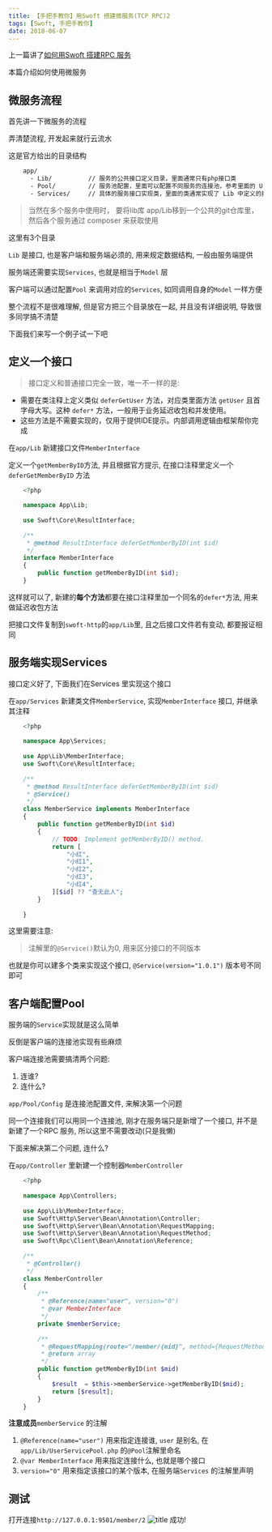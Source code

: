 ```yaml
---
title: 【手把手教你】用Swoft 搭建微服务(TCP RPC)2
tags: [Swoft, 手把手教你]
date: 2018-06-07
---
```


上一篇讲了[如何用Swoft 搭建RPC 服务](/2018-06-06/swoft/用Swoft%20搭建微服务(TCP%20RPC))

本篇介绍如何使用微服务

## 微服务流程
首先讲一下微服务的流程

弄清楚流程, 开发起来就行云流水

这是官方给出的目录结构

```bash
    app/
      - Lib/          // 服务的公共接口定义目录，里面通常只有php接口类
      - Pool/         // 服务池配置，里面可以配置不同服务的连接池，参考里面的 UserServicePool
      - Services/     // 具体的服务接口实现类，里面的类通常实现了 Lib 中定义的接口
```

> 当然在多个服务中使用时， 要将lib库 app/Lib移到一个公共的git仓库里，然后各个服务通过 composer 来获取使用

这里有3个目录

`Lib` 是接口, 也是客户端和服务端必须的, 用来规定数据结构, 一般由服务端提供

服务端还需要实现`Services`, 也就是相当于`Model` 层

客户端可以通过配置`Pool` 来调用对应的`Services`, 如同调用自身的`Model` 一样方便

整个流程不是很难理解, 但是官方把三个目录放在一起, 并且没有详细说明, 导致很多同学搞不清楚

下面我们来写一个例子试一下吧
## 定义一个接口

> 接口定义和普通接口完全一致，唯一不一样的是:
- 需要在类注释上定义类似 `deferGetUser` 方法，对应类里面方法 `getUser` 且首字母大写。这种 `defer*` 方法，一般用于业务延迟收包和并发使用。
- 这些方法是不需要实现的，仅用于提供IDE提示。内部调用逻辑由框架帮你完成


在`app/Lib` 新建接口文件`MemberInterface`

定义一个`getMemberByID`方法, 并且根据官方提示, 在接口注释里定义一个`deferGetMemberByID` 方法

```php
    <?php
    
    namespace App\Lib;
    
    use Swoft\Core\ResultInterface;
    
    /**
     * @method ResultInterface deferGetMemberByID(int $id)
     */
    interface MemberInterface
    {
        public function getMemberByID(int $id);
    }
```

这样就可以了, 新建的**每个方法**都要在接口注释里加一个同名的`defer*`方法, 用来做延迟收包方法

把接口文件复制到`swoft-http`的`app/Lib`里, 且之后接口文件若有变动, 都要报证相同

## 服务端实现Services
接口定义好了, 下面我们在Services 里实现这个接口

在`app/Services` 新建类文件`MemberService`, 实现`MemberInterface` 接口, 并继承其注释

```php
    <?php
    
    namespace App\Services;
    
    use App\Lib\MemberInterface;
    use Swoft\Core\ResultInterface;
    
    /**
     * @method ResultInterface deferGetMemberByID(int $id)
     * @Service()
     */
    class MemberService implements MemberInterface
    {
        public function getMemberByID(int $id)
        {
            // TODO: Implement getMemberByID() method.
            return [
                "小红",
                "小红1",
                "小红2",
                "小红3",
                "小红4",
            ][$id] ?? "查无此人";
        }
    
    }
```

这里需要注意:
> 注解里的`@Service()`默认为0, 用来区分接口的不同版本

也就是你可以建多个类来实现这个接口, `@Service(version="1.0.1")` 版本号不同即可

## 客户端配置Pool
服务端的`Service`实现就是这么简单

反倒是客户端的连接池实现有些麻烦

客户端连接池需要搞清两个问题:

1. 连谁?
2. 连什么?

`app/Pool/Config` 是连接池配置文件, 来解决第一个问题

同一个连接我们可以用同一个连接池, 刚才在服务端只是新增了一个接口, 并不是新建了一个RPC 服务, 所以这里不需要改动(只是我懒)

下面来解决第二个问题, 连什么?

在`app/Controller` 里新建一个控制器`MemberController`

```php
    <?php
    
    namespace App\Controllers;
    
    use App\Lib\MemberInterface;
    use Swoft\Http\Server\Bean\Annotation\Controller;
    use Swoft\Http\Server\Bean\Annotation\RequestMapping;
    use Swoft\Http\Server\Bean\Annotation\RequestMethod;
    use Swoft\Rpc\Client\Bean\Annotation\Reference;
    
    /**
     * @Controller()
     */
    class MemberController
    {
        /**
         * @Reference(name="user", version="0")
         * @var MemberInterface
         */
        private $memberService;
    
        /**
         * @RequestMapping(route="/member/{mid}", method={RequestMethod::GET})
         * @return array
         */
        public function getMemberByID(int $mid)
        {
            $result  = $this->memberService->getMemberByID($mid);
            return [$result];
        }
    }
```

**注意成员**`memberService` 的注解

1. `@Reference(name="user")` 用来指定连接谁, `user` 是别名, 在`app/Lib/UserServicePool.php` 的`@Pool`注解里命名
2. `@var MemberInterface` 用来指定连接什么, 也就是哪个接口
3. `version="0"` 用来指定该接口的某个版本, 在服务端`Services` 的注解里声明


## 测试
打开连接`http://127.0.0.1:9501/member/2`
![title](https://leanote.com/api/file/getImage?fileId=5b17a847ab6441649600174a)
成功!